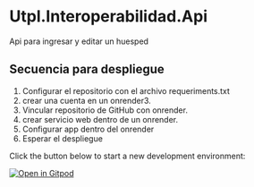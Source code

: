 # Utpl.Interoperabilidad.Api

Api para ingresar y editar un huesped

## Secuencia para despliegue
1. Configurar el repositorio con el archivo requeriments.txt
2. crear una cuenta en un onrender3. 
3. Vincular repositorio de GitHub con onrender.
4. crear servicio web dentro de un onrender.
5. Configurar app dentro del onrender
6. Esperar el despliegue


Click the button below to start a new development environment:

[![Open in Gitpod](https://gitpod.io/button/open-in-gitpod.svg)](https://gitpod.io/#https://github.com/gdlopez3/Utpl.Interoperabilidad.Api.git)